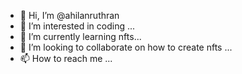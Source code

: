 - 👋 Hi, I’m @ahilanruthran
- 👀 I’m interested in coding ...
- 🌱 I’m currently learning nfts...
- 💞️ I’m looking to collaborate on how to create nfts ...
- 📫 How to reach me ...

<!---
ahilanruthran/ahilanruthran is a ✨ special ✨ repository because its `README.md` (this file) appears on your GitHub profile.
You can click the Preview link to take a look at your changes.
--->

